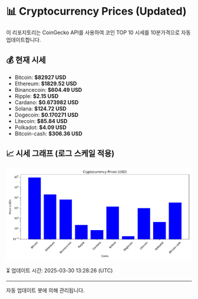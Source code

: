 
# 📊 Cryptocurrency Prices (Updated)

이 리포지토리는 CoinGecko API를 사용하여 코인 TOP 10 시세를 10분가격으로 자동 업데이트합니다.

## 💰 현재 시세
- Bitcoin: **$82927 USD**
- Ethereum: **$1829.52 USD**
- Binancecoin: **$604.49 USD**
- Ripple: **$2.15 USD**
- Cardano: **$0.673982 USD**
- Solana: **$124.72 USD**
- Dogecoin: **$0.170271 USD**
- Litecoin: **$85.84 USD**
- Polkadot: **$4.09 USD**
- Bitcoin-cash: **$306.36 USD**

## 📈 시세 그래프 (로그 스케일 적용)
![Crypto Prices](crypto_prices.png)

⏳ 업데이트 시간: 2025-03-30 13:28:26 (UTC)

---
자동 업데이트 봇에 의해 관리됩니다.
